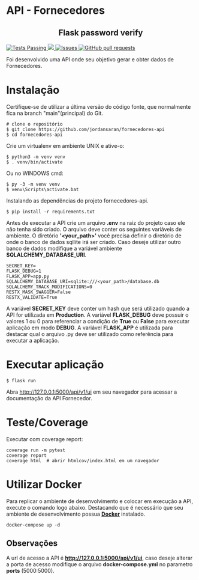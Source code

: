 # API - Fornecedores

<p align="center">
    <h2 align="center">Flask password verify</h2>
    <a href="https://github.com/jordansaran/fornecedores-api/actions">
      <img alt="Tests Passing" src="https://github.com/jordansaran/fornecedores-api/workflows/Test-Coverage/badge.svg" />
    </a>
    <a href="https://codecov.io/gh/jordansaran/fornecedores-api">
      <img src="https://codecov.io/gh/jordansaran/fornecedores-api/branch/main/graph/badge.svg" />
    </a>
    <a href="https://github.com/jordansaran/fornecedores-api/issues">
      <img alt="Issues" src="https://img.shields.io/github/issues/jordansaran/fornecedores-api?color=0088ff" />
    </a>
    <a href="https://github.com/jordansaran/fornecedores-api/pulls">
      <img alt="GitHub pull requests" src="https://img.shields.io/github/issues-pr/jordansaran/fornecedores-api?color=0088ff" />
    </a>
</p>

Foi desenvolvido uma API onde seu objetivo gerar e obter dados de Fornecedores. 
# Instalação
Certifique-se de utilizar a última versão do código fonte, que normalmente fica na branch "main"(principal) do Git.
````shell
# clone o repositório
$ git clone https://github.com/jordansaran/fornecedores-api
$ cd fornecedores-api
````
Crie um virtualenv em ambiente UNIX e ative-o:
````shell
$ python3 -m venv venv
$ . venv/bin/activate
````
Ou no WINDOWS cmd:
````shell
$ py -3 -m venv venv
$ venv\Scripts\activate.bat
````
Instalando as dependências do projeto fornecedores-api.
````shell
$ pip install -r requirements.txt
````
Antes de executar a API crie um arquivo **.env** na raiz do projeto caso ele não tenha sido criado.
O arquivo deve conter os seguintes variáveis de ambiente. O diretório **'<your_path>'** você precisa definir o diretório
 de onde o banco de dados sqllite irá ser criado. Caso deseje utilizar outro banco de dados modifique a variável ambiente
**SQLALCHEMY_DATABASE_URI**.
````dotenv
SECRET_KEY=
FLASK_DEBUG=1
FLASK_APP=app.py
SQLALCHEMY_DATABASE_URI=sqlite:///<your_path>/database.db
SQLALCHEMY_TRACK_MODIFICATIONS=0
RESTX_MASK_SWAGGER=False
RESTX_VALIDATE=True
````
A variável **SECRET_KEY** deve conter um hash que será utilizado quando a API for utilizada em **Production**.
A variável **FLASK_DEBUG** deve possuir o valores 1 ou 0 para referenciar a condição de **True** ou **False** para
executar aplicação em modo **DEBUG**.
A variável **FLASK_APP** é utilizada para destacar qual o arquivo .py deve ser utilizado como referência para executar
a aplicação.
# Executar aplicação
````shell
$ flask run
````
Abra http://127.0.0.1:5000/api/v1/ui em seu navegador para acessar a documentação da API Fornecedor.
# Teste/Coverage
Executar com coverage report:
````shell
coverage run -m pytest
coverage report
coverage html  # abrir htmlcov/index.html em um navegador
````
# Utilizar Docker
Para replicar o ambiente de desenvolvimento e colocar em execução a API, execute o comando logo abaixo. 
Destacando que é necessário que seu ambiente de desenvolvimento possua [**Docker**](https://www.docker.com/products/docker-desktop/) instalado.
```shell
docker-compose up -d
```
## Observações
A url de acesso a API é **http://127.0.0.1:5000/api/v1/ui**, caso deseje alterar a porta de acesso modifique
o arquivo **docker-compose.yml** no parametro **ports** (5000:5000).